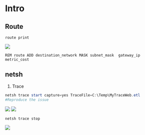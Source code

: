 # Intro

## Route
````Batch
route print
````
[<img src="https://i.imgur.com/5hVrZH5.png">](https://i.imgur.com/5hVrZH5.png)
````Batch
REM route ADD destination_network MASK subnet_mask  gateway_ip metric_cost
````

## netsh
1) Trace
  ````PowerShell
  netsh trace start capture=yes TraceFile=C:\Temp\MyTraceWeb.etl
  #Reproduce the issue
  ````
  [<img src="https://i.imgur.com/tGaMIoZ.png">](https://i.imgur.com/tGaMIoZ.png)
  [<img src="https://i.imgur.com/ZjxrUxE.png">](https://i.imgur.com/ZjxrUxE.png)
  ````PowerShell
  netsh trace stop
  ````
  [<img src="https://i.imgur.com/50H5UCL.png">](https://i.imgur.com/50H5UCL.png)
